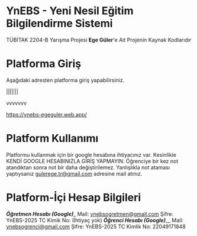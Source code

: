 # YnEBS - Yeni Nesil Eğitim Bilgilendirme Sistemi
TÜBİTAK 2204-B Yarışma Projesi
**Ege Güler**'e Ait Projenin Kaynak Kodlarıdır
# Platforma Giriş
Aşağıdaki adresten platforma giriş yapabilirsiniz.

|||||||

vvvvvvv

https://ynebs-egeguler.web.app/
# Platform Kullanımı
Platformu kullanmak için bir google hesabına ihtiyacınız var. Kesinlikle KENDİ GOOGLE HESABINIZLA GİRİŞ YAPMAYIN.
Öğrenciye bir kez not atandıktan sonra not bir daha değiştirilemez. Yanlışlıkla not ataması yaptıysanız gulerege.tr@gmail.com adresine mail atınız.
# Platform-İçi Hesap Bilgileri
___Öğretmen Hesabı (Google)____
Mail: ynebsogretmen@gmail.com
Şifre: YnEBS-2025
TC Kimik No: (İhtiyaç yok)
___Öğrenci Hesabı (Google)_____
Mail: ynebsogrenci@gmail.com
Şifre: YnEBS-2025
TC Kimlik No: 22049171848
